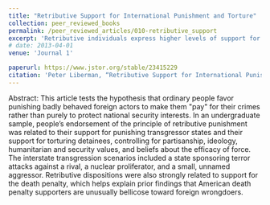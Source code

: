 ```yaml
---
title: "Retributive Support for International Punishment and Torture"
collection: peer_reviewed_books
permalink: /peer_reviewed_articles/010-retributive_support
excerpt: 'Retributive individuals express higher levels of support for punishing transgressor states and torturing detainees, controlling for partisanship, ideology, humanitarian and security values, and beliefs about the efficacy of force.'
# date: 2013-04-01
venue: 'Journal 1'

paperurl: https://www.jstor.org/stable/23415229 
citation: 'Peter Liberman, “Retributive Support for International Punishment and Torture,” <i>Journal of Conflict Resolution</i>, Vol. 51, No. 2 (April 2013), 285–306.'
---
```


Abstract: This article tests the hypothesis that ordinary people favor punishing badly behaved foreign actors to make them "pay" for their crimes rather than purely to protect national security interests. In an undergraduate sample, people’s endorsement of the principle of retributive punishment was related to their support for punishing transgressor states and their support for torturing detainees, controlling for partisanship, ideology, humanitarian and security values, and beliefs about the efficacy of force. The interstate transgression scenarios included a state sponsoring terror attacks against a rival, a nuclear proliferator, and a small, unnamed aggressor. Retributive dispositions were also strongly related to support for the death penalty, which helps explain prior findings that American death penalty supporters are unusually bellicose toward foreign wrongdoers.

<!-- [Download paper here](http://academicpages.github.io/files/paper1.pdf) -->

<!-- Recommended citation: Your Name, You. (2009). "Paper Title Number 1." <i>Journal 1</i>. 1(1). -->
